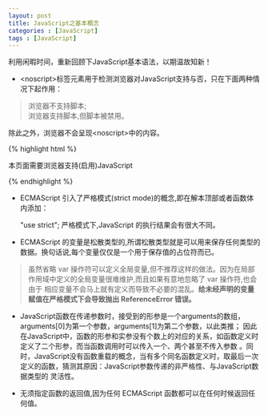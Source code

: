 ```yaml
---
layout: post
title: JavaScript之基本概念
categories : [JavaScript]
tags : [JavaScript]
---
```

利用闲暇时间，重新回顾下JavaScript基本语法，以期温故知新！

+ \<noscript>标签元素用于检测浏览器对JavaScript支持与否，只在下面两种情况下起作用：

> 浏览器不支持脚本;  
> 浏览器支持脚本,但脚本被禁用。

除此之外，浏览器不会呈现\<noscript>中的内容。

{% highlight html %}
<html>
    <head>
        <title>Example HTML Page</title>
            <script type="text/javascript" defer="defer" src="example1.js"></script>
            <script type="text/javascript" defer="defer" src="example2.js"></script>
    </head>
    <body>
        <noscript>
            <p>本页面需要浏览器支持(启用)JavaScript</p>
        </noscript>
    </body>
</html>
{% endhighlight %}

+ ECMAScript  引入了严格模式(strict mode)的概念,即在解本顶部或者函数体内添加：

    "use strict";
严格模式下,JavaScript 的执行结果会有很大不同。

+ ECMAScript 的变量是松散类型的,所谓松散类型就是可以用来保存任何类型的数据。换句话说,每个变量仅仅是一个用于保存值的占位符而已。

> 虽然省略 var 操作符可以定义全局变量,但不推荐这样的做法。因为在局部作用域中定义的全局变量很难维护,而且如果有意地忽略了 var 操作符,也会由于
> 相应变量不会马上就有定义而导致不必要的混乱。**给未经声明的变量赋值在严格模式下会导致抛出 ReferenceError 错误。**

+ JavaScript函数在传递参数时，接受到的形参是一个arguments的数组，arguments[0]为第一个参数，arguments[1]为第二个参数，以此类推；
因此在JavaScript中，函数的形参和实参没有个数上的对应的关系，如函数定义时定义了二个形参，而当函数调用时可以传入一个、两个甚至不传入参数
。同时，JavaScript没有函数重载的概念，当有多个同名函数定义时，取最后一次定义的函数，猜测其原因：JavaScript参数传递的非严格性、与JavaScript数据类型的
灵活性。

+ 无须指定函数的返回值,因为任何 ECMAScript 函数都可以在任何时候返回任何值。
